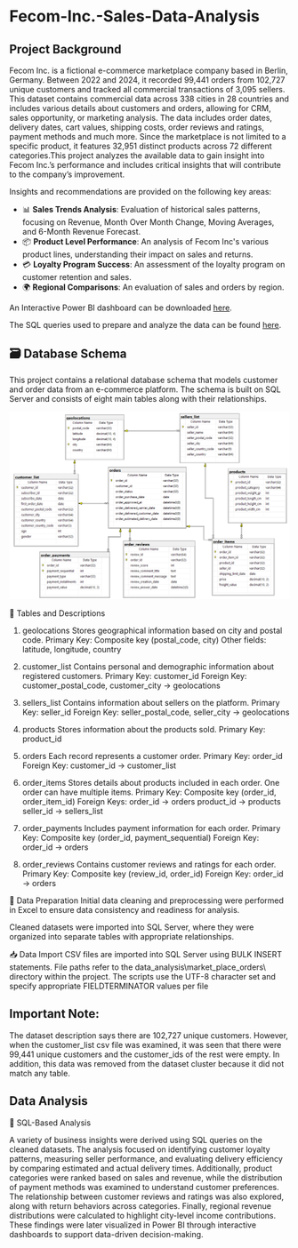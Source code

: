 # Fecom-Inc.-Sales-Data-Analysis

## Project Background
Fecom Inc. is a fictional e-commerce marketplace company based in Berlin, Germany. Between 2022 and 2024, it recorded 99,441 orders from 102,727 unique customers and tracked all commercial transactions of 3,095 sellers. This dataset contains commercial data across 338 cities in 28 countries and includes various details about customers and orders, allowing for CRM, sales opportunity, or marketing analysis. The data includes order dates, delivery dates, cart values, shipping costs, order reviews and ratings, payment methods and much more. Since the marketplace is not limited to a specific product, it features 32,951 distinct products across 72 different categories.This project analyzes the available data to gain insight into Fecom Inc.’s performance and includes critical insights that will contribute to the company’s improvement.

Insights and recommendations are provided on the following key areas: 
- 📊 **Sales Trends Analysis**: Evaluation of historical sales patterns, focusing on Revenue, Month Over Month Change, Moving Averages, and 6-Month Revenue Forecast.
- 📦 **Product Level Performance**: An analysis of Fecom Inc's various product lines, understanding their impact on sales and returns.
- 💳 **Loyalty Program Success**: An assessment of the loyalty program on customer retention and sales.
- 🌍 **Regional Comparisons**: An evaluation of sales and orders by region.

An Interactive Power BI dashboard can be downloaded [here](https://drive.google.com/drive/folders/1zOMeSxpi79LqGce3ZOB6tDb-YG1m_edx?usp=sharing).

The SQL queries used to prepare and analyze the data can be found [here](https://github.com/fkaya18/Fecom-Inc.-Sales-Data-Analysis/blob/main/fecom_inc_SQLQuery.sql).

## 🗃️ Database Schema
This project contains a relational database schema that models customer and order data from an e-commerce platform. The schema is built on SQL Server and consists of eight main tables along with their relationships.

![Database Schema](fecom_inc_database_diagram.png)

🔧 Tables and Descriptions
1. geolocations
Stores geographical information based on city and postal code.
Primary Key: Composite key (postal_code, city)
Other fields: latitude, longitude, country

2. customer_list
Contains personal and demographic information about registered customers.
Primary Key: customer_id
Foreign Key: customer_postal_code, customer_city → geolocations

3. sellers_list
Contains information about sellers on the platform.
Primary Key: seller_id
Foreign Key: seller_postal_code, seller_city → geolocations

4. products
Stores information about the products sold.
Primary Key: product_id

5. orders
Each record represents a customer order.
Primary Key: order_id
Foreign Key: customer_id → customer_list

6. order_items
Stores details about products included in each order. One order can have multiple items.
Primary Key: Composite key (order_id, order_item_id)
Foreign Keys:
order_id → orders
product_id → products
seller_id → sellers_list

7. order_payments
Includes payment information for each order.
Primary Key: Composite key (order_id, payment_sequential)
Foreign Key: order_id → orders

8. order_reviews
Contains customer reviews and ratings for each order.
Primary Key: Composite key (review_id, order_id)
Foreign Key: order_id → orders

🔧 Data Preparation
Initial data cleaning and preprocessing were performed in Excel to ensure data consistency and readiness for analysis.

Cleaned datasets were imported into SQL Server, where they were organized into separate tables with appropriate relationships.

📥 Data Import
CSV files are imported into SQL Server using BULK INSERT statements. File paths refer to the data_analysis\market_place_orders\ directory within the project. The scripts use the UTF-8 character set and specify appropriate FIELDTERMINATOR values per file

## Important Note:
The dataset description says there are 102,727 unique customers. However, when the customer_list csv file was examined, it was seen that there were 99,441 unique customers and the customer_ids of the rest were empty. In addition, this data was removed from the dataset cluster because it did not match any table.

## Data Analysis
🧠 SQL-Based Analysis

A variety of business insights were derived using SQL queries on the cleaned datasets. The analysis focused on identifying customer loyalty patterns, measuring seller performance, and evaluating delivery efficiency by comparing estimated and actual delivery times. Additionally, product categories were ranked based on sales and revenue, while the distribution of payment methods was examined to understand customer preferences. The relationship between customer reviews and ratings was also explored, along with return behaviors across categories. Finally, regional revenue distributions were calculated to highlight city-level income contributions. These findings were later visualized in Power BI through interactive dashboards to support data-driven decision-making.
